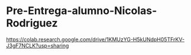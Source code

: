 # Pre-Entrega-alumno-Nicolas-Rodriguez

https://colab.research.google.com/drive/1KMUzYG-H5kUNdpH05TFrKV-J3gF7NCLK?usp=sharing

